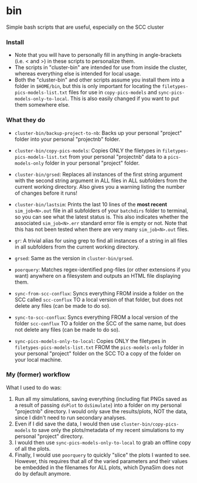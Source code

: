 # bin
Simple bash scripts that are useful, especially on the SCC cluster

### Install

- Note that you will have to personally fill in anything in angle-brackets (i.e.
  < and >) in these scripts to personalize them.
- The scripts in "cluster-bin" are intended for use from inside the cluster,
  whereas everything else is intended for local usage.
- Both the "cluster-bin" and other scripts assume you install them into a folder
  in `$HOME/bin`, but this is only important for locating the
  `filetypes-pics-models-list.txt` files for use in `copy-pics-models` and
  `sync-pics-models-only-to-local`. This is also easily changed if you want to put them
  somewhere else.

### What they do

- `cluster-bin/backup-project-to-nb`: Backs up your personal "project" folder
  into your personal "projectnb" folder.
- `cluster-bin/copy-pics-models`: Copies ONLY the filetypes in
  `filetypes-pics-models-list.txt` from your personal "projectnb" data to a
  `pics-models-only` folder in your personal "project" folder.
- `cluster-bin/grsed`: Replaces all instances of the first string argument with
  the second string argument in ALL files in ALL subfolders from the current
  working directory. Also gives you a warning listing the number of changes
  before it runs!
- `cluster-bin/lastsim`: Prints the last 10 lines of the **most recent** 
  `sim_job<N>.out` file in all subfolders of your `batchdirs` folder to 
  terminal, so you can see what the latest status is. This also indicates 
  whether the associated `sim_job<N>.err` standard error file is empty or not. 
  Note that this has not been tested when there are very many `sim_job<N>.out` 
  files.

- `gr`: A trivial alias for using grep to find all instances of a string in all
  files in all subfolders from the current working directory.
- `grsed`: Same as the version in `cluster-bin/grsed`.
- `poorquery`: Matches regex-identified png-files (or other extensions if you
  want) anywhere on a filesystem and outputs an HTML file displaying them.
- `sync-from-scc-conflux`: Syncs everything FROM inside a folder on the SCC called
  `scc-conflux` TO a local version of that folder, but does not delete any
  files (can be made to do so).
- `sync-to-scc-conflux`: Syncs everything FROM a local version of the folder
  `scc-conflux` TO a folder on the SCC of the same name, but does not delete
  any files (can be made to do so).
- `sync-pics-models-only-to-local`: Copies ONLY the filetypes in
  `filetypes-pics-models-list.txt` FROM the `pics-models-only` folder in your
  personal "project" folder on the SCC TO a copy of the folder on your local
  machine.

### My (former) workflow

What I used to do was:

1. Run all my simulations, saving everything (including flat PNGs saved as a
   result of passing `dsPlot` to `dsSimulate`) into a folder on my personal
   "projectnb" directory. I would only save the results/plots, NOT the data,
   since I didn't need to run secondary analyses.
2. Even if I did save the data, I would then use `cluster-bin/copy-pics-models`
   to save only the plots/metadata of my recent simulations to my personal
   "project" directory.
3. I would then use `sync-pics-models-only-to-local` to
   grab an offline copy of all the plots.
4. Finally, I would use `poorquery` to quickly "slice" the plots I wanted to
   see. However, this requires that all of the varied parameters and their
   values be embedded in the filenames for ALL plots, which DynaSim does not do
   by default anymore.
